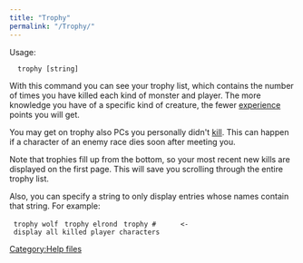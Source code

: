 ```yaml
---
title: "Trophy"
permalink: "/Trophy/"
---
```


Usage:

`  trophy [string]`

With this command you can see your trophy list, which contains the
number of times you have killed each kind of monster and player. The
more knowledge you have of a specific kind of creature, the fewer
[experience](experience "wikilink") points you will get.

You may get on trophy also PCs you personally didn't
[kill](kill "wikilink"). This can happen if a character of an enemy race
dies soon after meeting you.

Note that trophies fill up from the bottom, so your most recent new
kills are displayed on the first page. This will save you scrolling
through the entire trophy list.

Also, you can specify a string to only display entries whose names
contain that string. For example:

` trophy wolf`
` trophy elrond`
` trophy #      <- display all killed player characters`

[Category:Help files](Category:Help_files "wikilink")